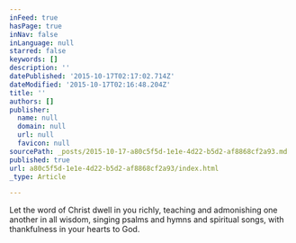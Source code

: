 ```yaml
---
inFeed: true
hasPage: true
inNav: false
inLanguage: null
starred: false
keywords: []
description: ''
datePublished: '2015-10-17T02:17:02.714Z'
dateModified: '2015-10-17T02:16:48.204Z'
title: ''
authors: []
publisher:
  name: null
  domain: null
  url: null
  favicon: null
sourcePath: _posts/2015-10-17-a80c5f5d-1e1e-4d22-b5d2-af8868cf2a93.md
published: true
url: a80c5f5d-1e1e-4d22-b5d2-af8868cf2a93/index.html
_type: Article

---
```

Let the word of Christ dwell in you richly, teaching and admonishing one another in all wisdom, singing psalms and hymns and spiritual songs, with thankfulness in your hearts to God.